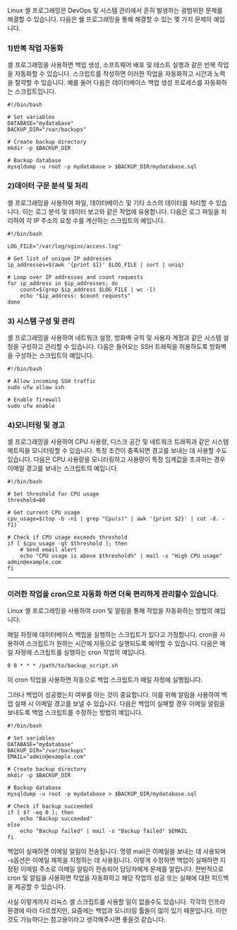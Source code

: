 Linux 셸 프로그래밍은 DevOps 및 시스템 관리에서 흔히 발생하는 광범위한 문제를 해결할 수 있습니다. 
다음은 쉘 프로그래밍을 통해 해결할 수 있는 몇 가지 문제의 예입니다.

### 1)반복 작업 자동화
셸 프로그래밍을 사용하면 백업 생성, 소프트웨어 배포 및 테스트 실행과 같은 반복 작업을 자동화할 수 있습니다. 
스크립트를 작성하면 이러한 작업을 자동화하고 시간과 노력을 절약할 수 있습니다. 
예를 들어 다음은 데이터베이스 백업 생성 프로세스를 자동화하는 스크립트입니다.

```shell
#!/bin/bash

# Set variables
DATABASE="mydatabase"
BACKUP_DIR="/var/backups"

# Create backup directory
mkdir -p $BACKUP_DIR

# Backup database
mysqldump -u root -p mydatabase > $BACKUP_DIR/mydatabase.sql
```

### 2)데이터 구문 분석 및 처리
셸 프로그래밍을 사용하여 파일, 데이터베이스 및 기타 소스의 데이터를 처리할 수 있습니다.
이는 로그 분석 및 데이터 보고와 같은 작업에 유용합니다. 
다음은 로그 파일을 처리하여 각 IP 주소의 요청 수를 계산하는 스크립트의 예입니다.

```shell
#!/bin/bash

LOG_FILE="/var/log/nginx/access.log"

# Get list of unique IP addresses
ip_addresses=$(awk '{print $1}' $LOG_FILE | sort | uniq)

# Loop over IP addresses and count requests
for ip_address in $ip_addresses; do
    count=$(grep $ip_address $LOG_FILE | wc -l)
    echo "$ip_address: $count requests"
done
```

### 3) 시스템 구성 및 관리
셸 프로그래밍을 사용하여 네트워크 설정, 방화벽 규칙 및 사용자 계정과 같은 시스템 설정을 구성하고 관리할 수 있습니다. 
다음은 들어오는 SSH 트래픽을 허용하도록 방화벽을 구성하는 스크립트의 예입니다.
```shell
#!/bin/bash

# Allow incoming SSH traffic
sudo ufw allow ssh

# Enable firewall
sudo ufw enable
```

### 4)모니터링 및 경고
셸 프로그래밍을 사용하여 CPU 사용량, 디스크 공간 및 네트워크 트래픽과 같은 시스템 메트릭을 모니터링할 수 있습니다. 
특정 조건이 충족되면 경고를 보내는 데 사용할 수도 있습니다. 
다음은 CPU 사용량을 모니터링하고 사용량이 특정 임계값을 초과하는 경우 이메일 경고를 보내는 스크립트의 예입니다.

```shell
#!/bin/bash

# Set threshold for CPU usage
threshold=80

# Get current CPU usage
cpu_usage=$(top -b -n1 | grep "Cpu(s)" | awk '{print $2}' | cut -d. -f1)

# Check if CPU usage exceeds threshold
if [ $cpu_usage -gt $threshold ]; then
    # Send email alert
    echo "CPU usage is above $threshold%" | mail -s "High CPU usage" admin@example.com
fi
```

------------------------------------------------------------------------

### 이러한 작업을 cron으로 자동화 하면 더욱 편리하게 관리할수 있습니다.

Linux 셸 프로그래밍을 사용하여 cron 및 알림을 통해 작업을 자동화하는 방법의 예입니다.

매일 자정에 데이터베이스 백업을 실행하는 스크립트가 있다고 가정합니다. cron을 사용하여 스크립트가 원하는 시간에 자동으로 실행되도록 예약할 수 있습니다. 다음은 매일 자정에 스크립트를 실행하는 cron 작업의 예입니다.

```shell
0 0 * * * /path/to/backup_script.sh
```
이 cron 작업을 사용하면 자동으로 백업 스크립트가 매일 자정에 실행됩니다.

그러나 백업이 성공했는지 여부를 아는 것이 중요합니다.
이를 위해 알림을 사용하여 백업 실패 시 이메일 경고를 보낼 수 있습니다. 
다음은 백업이 실패할 경우 이메일 알림을 보내도록 백업 스크립트를 수정하는 방법의 예입니다.

```shell
#!/bin/bash

# Set variables
DATABASE="mydatabase"
BACKUP_DIR="/var/backups"
EMAIL="admin@example.com"

# Create backup directory
mkdir -p $BACKUP_DIR

# Backup database
mysqldump -u root -p mydatabase > $BACKUP_DIR/mydatabase.sql

# Check if backup succeeded
if [ $? -eq 0 ]; then
    echo "Backup succeeded"
else
    echo "Backup failed" | mail -s "Backup failed" $EMAIL
fi
```

백업이 실패하면 이메일 알림이 전송됩니다. 
명령 mail은 이메일을 보내는 데 사용되며 -s옵션은 이메일 제목을 지정하는 데 사용됩니다.
이렇게 수정하면 백업이 실패하면 지정된 이메일 주소로 이메일 알림이 전송되어 담당자에게 문제를 알립니다.
전반적으로 cron 및 알림을 사용하면 작업을 자동화하고 해당 작업의 성공 또는 실패에 대한  피드백을 제공할 수 있습니다.

사실 이렇게까지 리눅스 셸 스크립트를 사용할 일이 없을수도 있습니다.
각각의 인프라 환경에 따라 다르겠지만, 요즘에는 백업과 모니터링 툴들이 많이 있기 때문입니다.
이런것도 가능하다는 참고용이라고 생각해주시면 좋을것 같습니다.